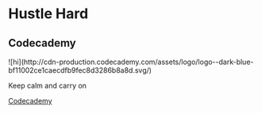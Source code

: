 # Hustle Hard
 
<body>
    <h2>Codecademy</h2>
    ![hi](http://cdn-production.codecademy.com/assets/logo/logo--dark-blue-bf11002ce1caecdfb9fec8d3286b8a8d.svg/)
    <p>Keep calm and carry on</p>
    <a href="http://www.codecademy.com/">Codecademy</a>
</body>    
</html>
